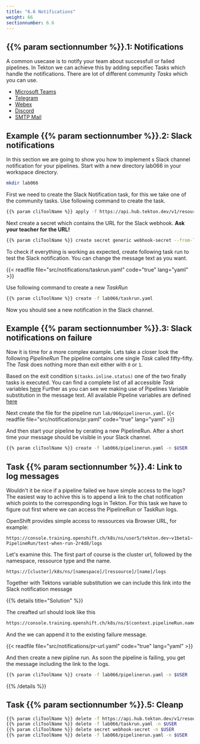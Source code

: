 ```yaml
---
title: "6.6 Notifications"
weight: 66
sectionnumber: 6.6
---
```



## {{% param sectionnumber %}}.1: Notifications

A common usecase is to notify your team about successfull or failed pipelines. In Tekton we can achieve this by adding sepcifiec Tasks which handle the notifications. There are lot of different community *Tasks* which you can use.

* [Microsoft Teams](https://github.com/tektoncd/catalog/tree/main/task/send-to-microsoft-teams/0.1)
* [Telegram](https://github.com/tektoncd/catalog/tree/main/task/send-to-telegram/0.1)
* [Webex](https://github.com/tektoncd/catalog/tree/main/task/send-to-webex-room/0.1)
* [Discord](https://github.com/tektoncd/catalog/tree/main/task/send-to-webhook-discord/0.1)
* [SMTP Mail](https://github.com/tektoncd/catalog/tree/main/task/sendmail)


## Example {{% param sectionnumber %}}.2: Slack notifications

In this section we are going to show you how to implement s Slack channel notification for your pipelines.
Start with a new directory lab066 in your workspace directory.

```bash
mkdir lab066
```

First we need to create the Slack Notification task, for this we take one of the community tasks. Use following command to create the task.

```bash
{{% param cliToolName %}} apply -f https://api.hub.tekton.dev/v1/resource/tekton/task/send-to-webhook-slack/0.1/raw -n $USER
```

Next create a secret which contains the URL for the Slack webhook. **Ask your teacher for the URL!**

```bash
{{% param cliToolName %}} create secret generic webhook-secret --from-literal=url=<ask your teacher for url> -n $USER
```

To check if everything is working as expected, create following task run to test the Slack notification.
You can change the message text as you want.

{{< readfile file="src/notifications/taskrun.yaml"  code="true" lang="yaml"  >}}

Use following command to create a new *TaskRun*

```bash
{{% param cliToolName %}} create -f lab066/taskrun.yaml
```

Now you should see a new notification in the Slack channel.


## Example {{% param sectionnumber %}}.3: Slack notifications on failure

Now it is time for a more complex example. Lets take a closer look the following *PipelineRun*
The pipeline contains one single *Task* called fifty-fifty. The *Task* does nothing more than exit either with `0` or `1`.

Based on the exit condition `$(tasks.inline.status)` one of the two finally tasks is executed.
You can find a complete list of all accessible *Task* variables [here](https://tekton.dev/docs/pipelines/variables/#variables-available-in-a-task)
Further as you can see we making use of Pipelines Variable substitution in the message text. All available Pipeline variables are defined [here](https://tekton.dev/docs/pipelines/variables/#variables-available-in-a-pipeline)

Next create the file for the pipeline run `lab/066pipelinerun.yaml`.
{{< readfile file="src/notifications/pr.yaml" code="true" lang="yaml"  >}}

And then start your pipeline by cerating a new PipelineRun. After a short time your message should be visible in your Slack channel.
```bash
{{% param cliToolName %}} create -f lab066/pipelinerun.yaml -n $USER
```


## Task {{% param sectionnumber %}}.4: Link to log messages

Wouldn't it be nice if a pipeline failed we have simple access to the logs?
The easiest way to achive this is to append a link to the chat notification which points to the corresponding logs in Tekton.
For this task we have to figure out first where we can access the PipelineRun or TaskRun logs.

OpenShift provides simple access to ressources via Browser URL, for example:

`https://console.training.openshift.ch/k8s/ns/user5/tekton.dev~v1beta1~PipelineRun/test-when-run-2r4d8/logs`

Let's examine this. The first part of course is the cluster url, followed by the namespace, ressource type and the name.

`https://[cluster]/k8s/ns/[namespace]/[ressource]/[name]/logs`

Together with Tektons variable substitution we can include this link into the Slack notification message

{{% details title="Solution" %}}

The creafted url should look like this

```bash
https://console.training.openshift.ch/k8s/ns/$(context.pipelineRun.namespace)/tekton.dev~v1beta1~PipelineRun/$(context.pipelineRun.name)/logs
```

And the we can append it to the existing failure message.

{{< readfile file="src/notifications/pr-url.yaml"  code="true" lang="yaml"  >}}

And then create a new pipline run. As soon the pipeline is failing, you get the message including the link to the logs.
```bash
{{% param cliToolName %}} create -f lab066/pipelinerun.yaml -n $USER
```

{{% /details %}}


## Task {{% param sectionnumber %}}.5: Cleanp

```bash
{{% param cliToolName %}} delete -f https://api.hub.tekton.dev/v1/resource/tekton/task/send-to-webhook-slack/0.1/raw -n $USER
{{% param cliToolName %}} delete -f lab066/taskrun.yaml -n $USER
{{% param cliToolName %}} delete secret webhook-secret -n $USER
{{% param cliToolName %}} delete -f lab066/pipelinerun.yaml -n $USER
```
